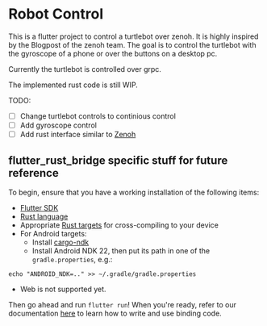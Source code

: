 # Robot Control

This is a flutter project to control a turtlebot over zenoh. It is highly inspired by the Blogpost of the zenoh team.
The goal is to control the turtlebot with the gyroscope of a phone or over the buttons on a desktop pc.

Currently the turtlebot is controlled over grpc.

The implemented rust code is still WIP.

TODO:

- [ ] Change turtlebot controls to continious control
- [ ] Add gyroscope control
- [ ] Add rust interface similar to [Zenoh](https://github.com/atolab/zenoh-demo/tree/main/ROS2/zenoh-rust-teleop)

## flutter_rust_bridge specific stuff for future reference

To begin, ensure that you have a working installation of the following items:

- [Flutter SDK](https://docs.flutter.dev/get-started/install)
- [Rust language](https://rustup.rs/)
- Appropriate [Rust targets](https://rust-lang.github.io/rustup/cross-compilation.html) for cross-compiling to your device
- For Android targets:
  - Install [cargo-ndk](https://github.com/bbqsrc/cargo-ndk#installing)
  - Install Android NDK 22, then put its path in one of the `gradle.properties`, e.g.:

```
echo "ANDROID_NDK=.." >> ~/.gradle/gradle.properties
```

- Web is not supported yet.

Then go ahead and run `flutter run`! When you're ready, refer to our documentation
[here](https://fzyzcjy.github.io/flutter_rust_bridge/index.html)
to learn how to write and use binding code.
